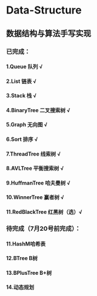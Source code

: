 # Data-Structure
## 数据结构与算法手写实现
### 已完成：
#### 1.Queue 队列              √
#### 2.List 链表               √
#### 3.Stack 栈                √
#### 4.BinaryTree 二叉搜索树    √
#### 5.Graph 无向图             √
#### 6.Sort 排序                √
#### 7.ThreadTree 线索树        √
#### 8.AVLTree 平衡搜索树       √
#### 9.HuffmanTree 哈夫曼树     √
#### 10.WinnerTree 赢者树       √
#### 11.RedBlackTree 红黑树（选）√

### 待完成（7月20号前完成）：
#### 11.HashM哈希表       
#### 12.BTree B树
#### 13.BPlusTree B+树
#### 14.动态规划
